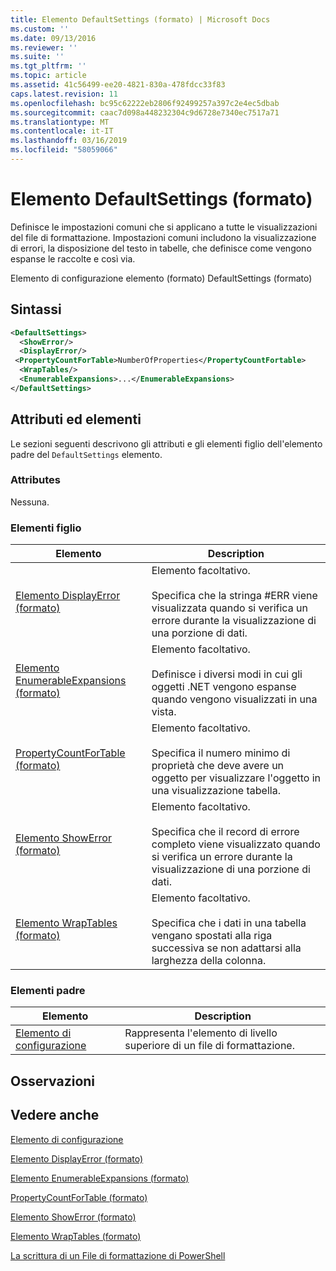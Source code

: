 ```yaml
---
title: Elemento DefaultSettings (formato) | Microsoft Docs
ms.custom: ''
ms.date: 09/13/2016
ms.reviewer: ''
ms.suite: ''
ms.tgt_pltfrm: ''
ms.topic: article
ms.assetid: 41c56499-ee20-4821-830a-478fdcc33f83
caps.latest.revision: 11
ms.openlocfilehash: bc95c62222eb2806f92499257a397c2e4ec5dbab
ms.sourcegitcommit: caac7d098a448232304c9d6728e7340ec7517a71
ms.translationtype: MT
ms.contentlocale: it-IT
ms.lasthandoff: 03/16/2019
ms.locfileid: "58059066"
---
```

# <a name="defaultsettings-element-format"></a>Elemento DefaultSettings (formato)

Definisce le impostazioni comuni che si applicano a tutte le visualizzazioni del file di formattazione. Impostazioni comuni includono la visualizzazione di errori, la disposizione del testo in tabelle, che definisce come vengono espanse le raccolte e così via.

Elemento di configurazione elemento (formato) DefaultSettings (formato)

## <a name="syntax"></a>Sintassi

```xml
<DefaultSettings>
  <ShowError/>
  <DisplayError/>
 <PropertyCountForTable>NumberOfProperties</PropertyCountFortable>
  <WrapTables/>
  <EnumerableExpansions>...</EnumerableExpansions>
</DefaultSettings>
```

## <a name="attributes-and-elements"></a>Attributi ed elementi

Le sezioni seguenti descrivono gli attributi e gli elementi figlio dell'elemento padre del `DefaultSettings` elemento.

### <a name="attributes"></a>Attributes

Nessuna.

### <a name="child-elements"></a>Elementi figlio

|Elemento|Description|
|-------------|-----------------|
|[Elemento DisplayError (formato)](./displayerror-element-format.md)|Elemento facoltativo.<br /><br /> Specifica che la stringa #ERR viene visualizzata quando si verifica un errore durante la visualizzazione di una porzione di dati.|
|[Elemento EnumerableExpansions (formato)](./enumerableexpansions-element-format.md)|Elemento facoltativo.<br /><br /> Definisce i diversi modi in cui gli oggetti .NET vengono espanse quando vengono visualizzati in una vista.|
|[PropertyCountForTable (formato)](./propertycountfortable-element-format.md)|Elemento facoltativo.<br /><br /> Specifica il numero minimo di proprietà che deve avere un oggetto per visualizzare l'oggetto in una visualizzazione tabella.|
|[Elemento ShowError (formato)](./showerror-element-format.md)|Elemento facoltativo.<br /><br /> Specifica che il record di errore completo viene visualizzato quando si verifica un errore durante la visualizzazione di una porzione di dati.|
|[Elemento WrapTables (formato)](./wraptables-element-format.md)|Elemento facoltativo.<br /><br /> Specifica che i dati in una tabella vengano spostati alla riga successiva se non adattarsi alla larghezza della colonna.|

### <a name="parent-elements"></a>Elementi padre

|Elemento|Description|
|-------------|-----------------|
|[Elemento di configurazione](./configuration-element-format.md)|Rappresenta l'elemento di livello superiore di un file di formattazione.|

## <a name="remarks"></a>Osservazioni

## <a name="see-also"></a>Vedere anche

[Elemento di configurazione](./configuration-element-format.md)

[Elemento DisplayError (formato)](./displayerror-element-format.md)

[Elemento EnumerableExpansions (formato)](./enumerableexpansions-element-format.md)

[PropertyCountForTable (formato)](./propertycountfortable-element-format.md)

[Elemento ShowError (formato)](./showerror-element-format.md)

[Elemento WrapTables (formato)](./wraptables-element-format.md)

[La scrittura di un File di formattazione di PowerShell](./writing-a-powershell-formatting-file.md)
